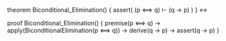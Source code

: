 theorem Biconditional_Elimination() {
  assert(
    (p ⟺ q) ⊢ (q → p)
  )
} ↔

proof Biconditional_Elimination() {
  premise(p ⟺ q) →
  apply(BiconditionalElimination(p ⟺ q)) →
  derive(q → p) →
  assert(q → p)
}